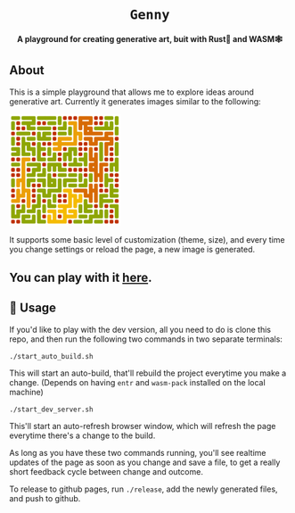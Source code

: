 <div align="center">

  <h1><code>Genny</code></h1>

  <strong>A playground for creating generative art, buit with Rust🦀 and WASM🕸</strong>
</div>

## About

This is a simple playground that allows me to explore ideas around generative art. Currently it generates images similar to the following:

<img src="imgs/demo.png" alt="demo of Genny" width="200"/>

It supports some basic level of customization (theme, size), and every time you change settings or reload the page, a new image is generated.

<h2><strong>You can play with it <a href="https://jgpaiva.github.io/genie/">here</a>.</strong></h2>

## 🚴 Usage

If you'd like to play with the dev version, all you need to do is clone this repo, and then run the following two commands in two separate terminals:
```
./start_auto_build.sh
```
This will start an auto-build, that'll rebuild the project everytime you make a change. (Depends on having `entr` and `wasm-pack` installed on the local machine)
```
./start_dev_server.sh
```
This'll start an auto-refresh browser window, which will refresh the page everytime there's a change to the build.

As long as you have these two commands running, you'll see realtime updates of the page as soon as you change and save a file, to get a really short feedback cycle between change and outcome.

To release to github pages, run `./release`, add the newly generated files, and push to github.
